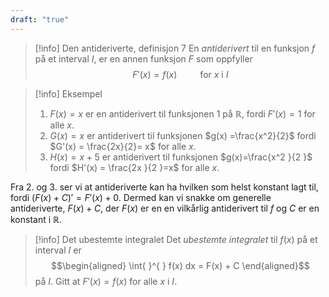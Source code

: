 ```yaml
---
draft: "true"
---
```

> [!info] Den antideriverte, definisjon 7
>  En *antiderivert* til en funksjon $f$ på et interval $I$, er en annen funksjon $F$ som oppfyller
>  $$F'(x) = f(x) \quad \quad \text{ for } x \text{ i } I$$

> [!info] Eksempel 
>  1. $F(x) = x$ er en antiderivert til funksjonen $1$ på $\mathbb{R}$, fordi $F'(x) = 1$ for alle $x$.
>  2. $G(x) = x$ er antiderivert til funksjonen $g(x) =\frac{x^2}{2}$ fordi $G'(x) = \frac{2x}{2}= x$ for alle $x$. 
>  3. $H(x) = x+5$ er antiderivert til funksjonen $g(x)=\frac{x^2 }{2 }$ fordi $H'(x) = \frac{2x }{2 }=x$ for alle $x$.

Fra 2. og 3. ser vi at antideriverte kan ha hvilken som helst konstant lagt til, fordi $(F(x) + C)' = F'(x)+0$. Dermed kan vi snakke om generelle antideriverte, $F(x)+C$, der $F(x)$ er en en vilkårlig antiderivert til $f$ og $C$ er en konstant i $\mathbb{R}$.

> [!info] Det ubestemte integralet 
>  Det *ubestemte integralet* til $f(x)$ på et interval $I$ er 
>  $$\begin{aligned} \int{ }^{ } f(x) dx = F(x) + C  \end{aligned}$$ på $I$. Gitt at $F'(x) = f(x)$ for alle $x$ i $I$.